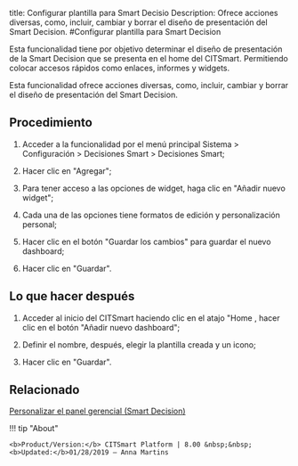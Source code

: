 title: Configurar plantilla para Smart Decisio
Description: Ofrece acciones diversas, como, incluir, cambiar y borrar el diseño de presentación del Smart Decision.
#Configurar plantilla para Smart Decision


Esta funcionalidad tiene por objetivo determinar el diseño de presentación de la
Smart Decision que se presenta en el home del CITSmart. Permitiendo colocar
accesos rápidos como enlaces, informes y widgets.

Esta funcionalidad ofrece acciones diversas, como, incluir, cambiar y borrar el
diseño de presentación del Smart Decision.

Procedimiento
-----------------

1.  Acceder a la funcionalidad por el menú principal Sistema \> Configuración \>
    Decisiones Smart \> Decisiones Smart;

2.  Hacer clic en "Agregar";

3.  Para tener acceso a las opciones de widget, haga clic en "Añadir nuevo widget";

4.  Cada una de las opciones tiene formatos de edición y personalización
    personal;

5.  Hacer clic en el botón "Guardar los cambios" para guardar el nuevo dashboard;

6.  Hacer clic en "Guardar".

Lo que hacer después
------------------------

1.  Acceder al inicio del CITSmart haciendo clic en el atajo "Home , hacer clic en el
    botón "Añadir nuevo dashboard";

2.  Definir el nombre, después, elegir la plantilla creada y un icono;

3.  Hacer clic en "Guardar".



Relacionado
-------

[Personalizar el panel gerencial (Smart Decision)](/es-es/citsmart-esp-8/additional-features/reports/create/dashboard-customize-management-panel-smart-decision.html)

!!! tip "About"

    <b>Product/Version:</b> CITSmart Platform | 8.00 &nbsp;&nbsp;
    <b>Updated:</b>01/28/2019 – Anna Martins
